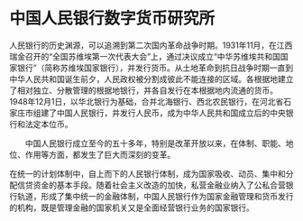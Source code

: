 # 

# 中国人民银行数字货币研究所

人民银行的历史渊源，可以追溯到第二次国内革命战争时期。1931年11月，在江西瑞金召开的“全国苏维埃第一次代表大会”上，通过决议成立“中华苏维埃共和国国家银行”（简称苏维埃国家银行），并发行货币。从土地革命到抗日战争时期一直到中华人民共和国诞生前夕，人民政权被分割成彼此不能连接的区域。各根据地建立了相对独立、分散管理的根据地银行，并各自发行在本根据地内流通的货币。1948年12月1日，以华北银行为基础，合并北海银行、西北农民银行，在河北省石家庄市组建了中国人民银行，并发行人民币，成为中华人民共和国成立后的中央银行和法定本位币。

　　中国人民银行成立至今的五十多年，特别是改革开放以来，在体制、职能、地位、作用等方面，都发生了巨大而深刻的变革。

在统一的计划体制中，自上而下的人民银行体制，成为国家吸收、动员、集中和分配信贷资金的基本手段。随着社会主义改造的加快，私营金融业纳入了公私合营银行轨道，形成了集中统一的金融体制，中国人民银行作为国家金融管理和货币发行的机构，既是管理金融的国家机关又是全面经营银行业务的国家银行。

